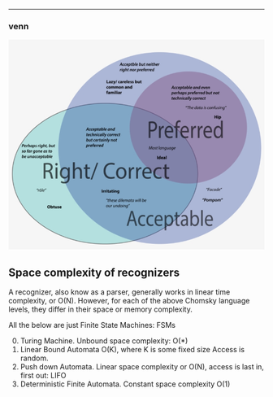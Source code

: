 
---

### venn
 
![Venn diagram of Chomsky language hierarchy](images/ven_diagram.png "Ven diagramof Chomsky Language hierarchy") 


## Space complexity of recognizers

A recognizer, also know as a parser, generally works in linear time complexity, or O(N).
However, for each of the above Chomsky language levels, they differ in their space or memory complexity.

All the below are just Finite State  Machines: FSMs

0. Turing Machine.  Unbound space complexity: O(*)
1. Linear Bound Automata O(K), where K is some fixed size Access is random.
2. Push down Automata. Linear  space complexity or O(N), access is last in, first out: LIFO
3. Deterministic Finite Automata. Constant space complexity O(1)


